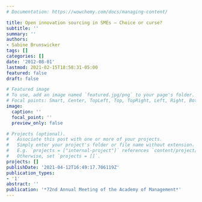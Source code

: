 ```yaml
---
# Documentation: https://wowchemy.com/docs/managing-content/

title: Open innovation sourcing in SMEs – Choice or curse?
subtitle: ''
summary: ''
authors:
- Sabine Brunswicker
tags: []
categories: []
date: '2012-08-01'
lastmod: 2021-02-15T18:58:31-05:00
featured: false
draft: false

# Featured image
# To use, add an image named `featured.jpg/png` to your page's folder.
# Focal points: Smart, Center, TopLeft, Top, TopRight, Left, Right, BottomLeft, Bottom, BottomRight.
image:
  caption: ''
  focal_point: ''
  preview_only: false

# Projects (optional).
#   Associate this post with one or more of your projects.
#   Simply enter your project's folder or file name without extension.
#   E.g. `projects = ["internal-project"]` references `content/project/deep-learning/index.md`.
#   Otherwise, set `projects = []`.
projects: []
publishDate: '2021-04-12T16:49:17.706119Z'
publication_types:
- '1'
abstract: ''
publication: '*72nd Annual Meeting of the Academy of Management*'
---
```

